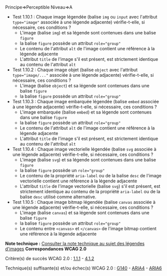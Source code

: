 Principe=>Perceptible
Niveau=>A

*   Test 1.10.1 : Chaque image légendée (balise `img` ou `input` avec l'attribut `type="image"` associée à une légende adjacente) vérifie-t-elle, si nécessaire, ces conditions ?
    *   L'image (balise `img`) et sa légende sont contenues dans une balise `figure`
    *   la balise `figure` possède un attribut `role="group"`
    *   Le contenu de l'attribut `alt` de l'image contient une référence à la légende adjacente
    *   L'attribut `title` de l'image s'il est présent, est strictement identique au contenu de l'attribut `alt`
*   Test 1.10.2 : Chaque image objet (balise `object` avec l'attribut `type="image/..."` associée à une légende adjacente) vérifie-t-elle, si nécessaire, ces conditions ?
    *   L'image (balise `object`) et sa légende sont contenues dans une balise `figure`
    *   la balise `figure` possède un attribut `role="group"`
*   Test 1.10.3 : Chaque image embarquée légendée (balise `embed` associée à une légende adjacente) vérifie-t-elle, si nécessaire, ces conditions ?
    *   L'image embarquée (balise `embed`) et sa légende sont contenues dans une balise `figure`
    *   la balise `figure` possède un attribut `role="group"`
    *   Le contenu de l'attribut `alt` de l'image contient une référence à la légende adjacente
    *   L'attribut `title` de l'image s'il est présent, est strictement identique au contenu de l'attribut `alt`
*   Test 1.10.4 : Chaque image vectorielle légendée (balise `svg` associée à une légende adjacente) vérifie-t-elle, si nécessaire, ces conditions ?
    *   L'image (balise `svg`) et sa légende sont contenues dans une balise `figure`
    *   la balise `figure` possède un `role="group"`
    *   Le contenu de la propriété `aria-label` ou de la balise `desc` de l'image vectorielle contient une référence à la légende adjacente
    *   L'attribut `title` de l'image vectorielle (balise `svg`) s'il est présent, est strictement identique au contenu de la propriété `aria-label` ou de la balise `desc` utilisé comme alternative.
*   Test 1.10.5 : Chaque image bitmap légendée (balise `canvas` associée à une légende adjacente) vérifie-t-elle, si nécessaire, ces conditions ?
    *   L'image (balise `canvas`) et sa légende sont contenues dans une balise `figure`
    *   la balise `figure` possède un attribut `role="group"`
    *   Le contenu entre `<canvas>` et `</canvas>` de l'image bitmap contient une référence à la légende adjacente

**Note technique :** [Consulter la note technique au sujet des légendes d'images](#critre-11-a0)
**Correspondances WCAG 2.0**

Critère(s) de succès WCAG 2.0 : [1.1.1](http://www.w3.org/Translations/WCAG20-fr/#text-equiv-all) - [4.1.2](http://www.w3.org/Translations/WCAG20-fr/#ensure-compat-rsv)

Technique(s) suffisante(s) et/ou échec(s) WCAG 2.0 : [G140](http://www.w3.org/TR/WCAG-TECHS/G140.html) - [ARIA4](http://www.w3.org/TR/WCAG-TECHS/ARIA4.html) - [ARIA6](http://www.w3.org/TR/WCAG-TECHS/ARIA6.html)
